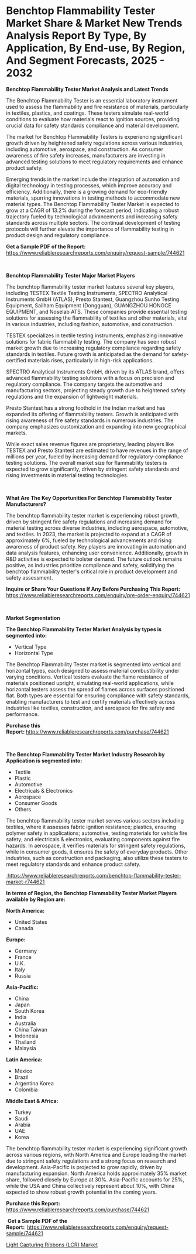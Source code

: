 <p><h1>Benchtop Flammability Tester Market Share & Market New Trends Analysis Report By Type, By Application, By End-use, By Region, And Segment Forecasts, 2025 - 2032</h1></p><p><strong>Benchtop Flammability Tester Market Analysis and Latest Trends</strong></p>
<p><p>The Benchtop Flammability Tester is an essential laboratory instrument used to assess the flammability and fire resistance of materials, particularly in textiles, plastics, and coatings. These testers simulate real-world conditions to evaluate how materials react to ignition sources, providing crucial data for safety standards compliance and material development.</p><p>The market for Benchtop Flammability Testers is experiencing significant growth driven by heightened safety regulations across various industries, including automotive, aerospace, and construction. As consumer awareness of fire safety increases, manufacturers are investing in advanced testing solutions to meet regulatory requirements and enhance product safety.</p><p>Emerging trends in the market include the integration of automation and digital technology in testing processes, which improve accuracy and efficiency. Additionally, there is a growing demand for eco-friendly materials, spurring innovations in testing methods to accommodate new material types. The Benchtop Flammability Tester Market is expected to grow at a CAGR of 13.2% during the forecast period, indicating a robust trajectory fueled by technological advancements and increasing safety standards across multiple sectors. The continual development of testing protocols will further elevate the importance of flammability testing in product design and regulatory compliance.</p></p>
<p><strong>Get a Sample PDF of the Report:&nbsp;</strong> <a href="https://www.reliableresearchreports.com/enquiry/request-sample/744621?utm_campaign=2251&utm_medium=2&utm_source=Github&utm_content=ia&utm_term=29032025&utm_id=benchtop-flammability-tester">https://www.reliableresearchreports.com/enquiry/request-sample/744621</a></p>
<p>&nbsp;</p>
<p><strong>Benchtop Flammability Tester Major Market Players</strong></p>
<p><p>The benchtop flammability tester market features several key players, including TESTEX Textile Testing Instruments, SPECTRO Analytical Instruments GmbH (ATLAS), Presto Stantest, Guangzhou Sunho Testing Equipment, Sailham Equipment (Dongguan), GUANGZHOU HONGCE EQUIPMENT, and Noselab ATS. These companies provide essential testing solutions for assessing the flammability of textiles and other materials, vital in various industries, including fashion, automotive, and construction.</p><p>TESTEX specializes in textile testing instruments, emphasizing innovative solutions for fabric flammability testing. The company has seen robust market growth due to increasing regulatory compliance regarding safety standards in textiles. Future growth is anticipated as the demand for safety-certified materials rises, particularly in high-risk applications.</p><p>SPECTRO Analytical Instruments GmbH, driven by its ATLAS brand, offers advanced flammability testing solutions with a focus on precision and regulatory compliance. The company targets the automotive and manufacturing sectors, projecting steady growth due to heightened safety regulations and the expansion of lightweight materials.</p><p>Presto Stantest has a strong foothold in the Indian market and has expanded its offering of flammability testers. Growth is anticipated with rising awareness of fire safety standards in numerous industries. The company emphasizes customization and expanding into new geographical markets.</p><p>While exact sales revenue figures are proprietary, leading players like TESTEX and Presto Stantest are estimated to have revenues in the range of millions per year, fueled by increasing demand for regulatory-compliance testing solutions. The overall market size for flammability testers is expected to grow significantly, driven by stringent safety standards and rising investments in material testing technologies.</p></p>
<p>&nbsp;</p>
<p><strong>What Are The Key Opportunities For Benchtop Flammability Tester Manufacturers?</strong></p>
<p><p>The benchtop flammability tester market is experiencing robust growth, driven by stringent fire safety regulations and increasing demand for material testing across diverse industries, including aerospace, automotive, and textiles. In 2023, the market is projected to expand at a CAGR of approximately 6%, fueled by technological advancements and rising awareness of product safety. Key players are innovating in automation and data analysis features, enhancing user convenience. Additionally, growth in R&D activities is expected to bolster demand. The future outlook remains positive, as industries prioritize compliance and safety, solidifying the benchtop flammability tester's critical role in product development and safety assessment.</p></p>
<p><strong>Inquire or Share Your Questions If Any Before Purchasing This Report:</strong> <a href="https://www.reliableresearchreports.com/enquiry/pre-order-enquiry/744621?utm_campaign=2251&utm_medium=2&utm_source=Github&utm_content=ia&utm_term=29032025&utm_id=benchtop-flammability-tester">https://www.reliableresearchreports.com/enquiry/pre-order-enquiry/744621</a></p>
<p>&nbsp;</p>
<p><strong>Market Segmentation</strong></p>
<p><strong>The Benchtop Flammability Tester Market Analysis by types is segmented into:</strong></p>
<p><ul><li>Vertical Type</li><li>Horizontal Type</li></ul></p>
<p><p>The Benchtop Flammability Tester market is segmented into vertical and horizontal types, each designed to assess material combustibility under varying conditions. Vertical testers evaluate the flame resistance of materials positioned upright, simulating real-world applications, while horizontal testers assess the spread of flames across surfaces positioned flat. Both types are essential for ensuring compliance with safety standards, enabling manufacturers to test and certify materials effectively across industries like textiles, construction, and aerospace for fire safety and performance.</p></p>
<p><strong>Purchase this Report:&nbsp;</strong><a href="https://www.reliableresearchreports.com/purchase/744621?utm_campaign=2251&utm_medium=2&utm_source=Github&utm_content=ia&utm_term=29032025&utm_id=benchtop-flammability-tester">https://www.reliableresearchreports.com/purchase/744621</a></p>
<p>&nbsp;</p>
<p><strong>The Benchtop Flammability Tester Market Industry Research by Application is segmented into:</strong></p>
<p><ul><li>Textile</li><li>Plastic</li><li>Automotive</li><li>Electricals & Electronics</li><li>Aerospace</li><li>Consumer Goods</li><li>Others</li></ul></p>
<p><p>The benchtop flammability tester market serves various sectors including textiles, where it assesses fabric ignition resistance; plastics, ensuring polymer safety in applications; automotive, testing materials for vehicle fire safety; and electricals & electronics, evaluating components against fire hazards. In aerospace, it verifies materials for stringent safety regulations, while in consumer goods, it ensures the safety of everyday products. Other industries, such as construction and packaging, also utilize these testers to meet regulatory standards and enhance product safety.</p></p>
<p><a href="https://www.reliableresearchreports.com/benchtop-flammability-tester-market-r744621?utm_campaign=2251&utm_medium=2&utm_source=Github&utm_content=ia&utm_term=29032025&utm_id=benchtop-flammability-tester">&nbsp;https://www.reliableresearchreports.com/benchtop-flammability-tester-market-r744621</a></p>
<p><strong>In terms of Region, the Benchtop Flammability Tester Market Players available by Region are:</strong></p>
<p>
    <p> <strong> North America: </strong>
        <ul>
            <li>United States</li>
            <li>Canada</li>
        </ul>
        </p> 
    <p> <strong> Europe: </strong>
        <ul>
            <li>Germany</li>
            <li>France</li>
            <li>U.K.</li>
            <li>Italy</li>
            <li>Russia</li>
        </ul>
        </p> 
    <p> <strong> Asia-Pacific: </strong>
        <ul>
            <li>China</li>
            <li>Japan</li>
            <li>South Korea</li>
            <li>India</li>
            <li>Australia</li>
            <li>China Taiwan</li>
            <li>Indonesia</li>
            <li>Thailand</li>
            <li>Malaysia</li>
        </ul>
        </p> 
    <p> <strong> Latin America: </strong>
        <ul>
            <li>Mexico</li>
            <li>Brazil</li>
            <li>Argentina Korea</li>
            <li>Colombia</li>
        </ul>
        </p> 
    <p> <strong> Middle East & Africa: </strong>
        <ul>
            <li>Turkey</li>
            <li>Saudi</li>
            <li>Arabia</li>
            <li>UAE</li>
            <li>Korea</li>
        </ul>
    </p>
    </p>
<p><p>The benchtop flammability tester market is experiencing significant growth across various regions, with North America and Europe leading the market due to stringent safety regulations and a strong focus on research and development. Asia-Pacific is projected to grow rapidly, driven by manufacturing expansion. North America holds approximately 35% market share, followed closely by Europe at 30%. Asia-Pacific accounts for 25%, while the USA and China collectively represent about 10%, with China expected to show robust growth potential in the coming years.</p></p>
<p><strong>Purchase this Report: </strong><a href="https://www.reliableresearchreports.com/purchase/744621?utm_campaign=2251&utm_medium=2&utm_source=Github&utm_content=ia&utm_term=29032025&utm_id=benchtop-flammability-tester">https://www.reliableresearchreports.com/purchase/744621</a></p>
<p>&nbsp;<strong>Get a Sample PDF of the Report:&nbsp;&nbsp;</strong><a href="https://www.reliableresearchreports.com/enquiry/request-sample/744621?utm_campaign=2251&utm_medium=2&utm_source=Github&utm_content=ia&utm_term=29032025&utm_id=benchtop-flammability-tester">https://www.reliableresearchreports.com/enquiry/request-sample/744621</a></p>
<p><strong></strong></p>
<p><p><a href="https://github.com/AngelaWalsh696/Market-Research-Report-List-2/blob/main/light-capturing-ribbons-lcr-market.md?utm_campaign=2251&utm_medium=2&utm_source=Github&utm_content=ia&utm_term=29032025&utm_id=benchtop-flammability-tester">Light Capturing Ribbons (LCR) Market</a></p></p>